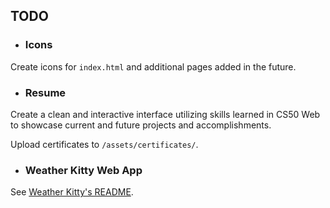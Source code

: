 ## TODO
- ### Icons
Create icons for `index.html` and additional pages added in the future.

- ### Resume
Create a clean and interactive interface utilizing skills learned in CS50 Web to showcase current and future projects and accomplishments.

Upload certificates to `/assets/certificates/`.

- ### Weather Kitty Web App
See [Weather Kitty's README](https://github.com/jaim1n/Weather-Kitty/blob/main/README.md#web-application).
